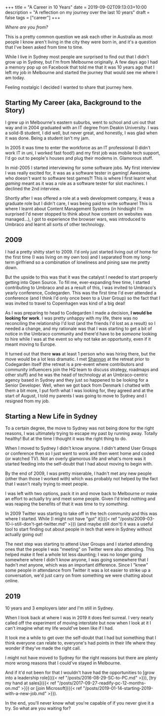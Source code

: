 +++
title = "A Career in 10 Years"
date = 2019-09-02T09:13:03+10:00
description = "A reflection on my journey over the last 10 years"
draft = false
tags = ["career"]
+++

_Where are you from?_

This is a pretty common question we ask each other in Australia as most people I know aren't living in the city they were born in, and it's a question that I've been asked from time to time.

While I live in Sydney most people are surprised to find out that I didn't grow up in Sydney, but I'm from Melbourne originally. A few days ago I had a memory pop up on Facebook that told me that it was 10 years ago that I left my job in Melbourne and started the journey that would see me where I am today.

Feeling nostalgic I decided I wanted to share that journey here.

## Starting My Career (aka, Background to the Story)

I grew up in Melbourne's eastern suburbs, went to school and uni out that way and in 2004 graduated with an IT degree from Deakin University. I was a solid-B student, I did well, but never great, and honestly, I was glad when it was done. Being a student isn't my jam.

In 2005 it was time to enter the workforce as an IT professional (I didn't work IT in uni, I worked fast food!) and my first job was mobile tech support, I'd go out to people's houses and plug their modems in. Glamorous stuff.

In mid-2005 I started interviewing for some software jobs. My first interview I was really excited for, it was as a software tester in gaming! Awesome, who doesn't want to software test games?! This is where I first learnt what _gaming_ meant as it was a role as a software tester for slot machines. I declined the 2nd interview.

Shortly after I was offered a role at a web development company, it was a graduate role but I didn't care, I was being paid to write software! This is where I learnt about Content Management Systems (in hindsight I'm surprised I'd never stopped to think about how content on websites was managed...), I got to experience the browser wars, was introduced to Umbraco and learnt all sorts of other technology.

## 2009

I had a pretty shitty start to 2009. I'd only just started living out of home for the first time (I was living on my own too) and I separated from my long-term girlfriend so a combination of loneliness and pining saw me pretty down.

But the upside to this was that it was the catalyst I needed to start properly getting into Open Source. To fill me, ever-expanding free time, I started contributing to Umbraco and as a result of this, I was invited to Umbraco's yearly conference, Codegarden. This was the first time I'd ever attended a conference (and I think I'd only once been to a User Group) so the fact that I was invited to travel to Copenhagen was kind of a big deal!

As I was preparing to head to Codegarden I made a decision, **I would be looking for work**. I was pretty unhappy with my life, there was no reconciling the relationship I'd lost (and the friends I'd lost as a result) so I needed a change, and my rationale was that I was starting to get a bit of notice in the Umbraco community and there'd have to be _someone_ looking to hire while I was at the event so why not take an opportunity, even if it meant moving to Europe.

It turned out that there **was** at least 1 person who was hiring there, but the move would be a lot less dramatic. I met [Shannon](https://twitter.com/Shazwazza) at the retreat prior to Codegarden itself (the retreat is a pre-event where contributors and community influencers join the HQ team to discuss strategy, roadmaps and other stuff) and he was the head of technology at an Umbraco-centric agency based in Sydney and they just so happened to be looking for a Senior Developer. Well, when we got back from Denmark I chatted with them a bit more, I put forth what I was looking for, they agreed and at the start of August, I told my parents I was going to move to Sydney and I resigned from my job.

## Starting a New Life in Sydney

To a certain degree, the move to Sydney was not being done for the right reasons, I was ultimately trying to escape my past by running away. Totally healthy! But at the time I thought it was the right thing to do.

When I moved to Sydney I didn't know anyone. I didn't attend User Groups or conference then so I just went to work and then went home and coded (or watched TV). Not an overly glamorous life and what's more was it started feeding into the self-doubt that I had about moving to begin with.

By the end of 2009, I was pretty miserable, I hadn't met any new people (other than those I worked with) which was probably not helped by the fact that I wasn't really trying to meet people.

I was left with two options, pack it in and move back to Melbourne or make an effort to actually try and meet some people. Given I'd tried nothing and was reaping the benefits of that it was time to try _something_.

In 2009 Twitter was starting to take off in the tech community and this was where I started. While [I might not have "got" it]({{< ref "/posts/2009-03-10-i-still-don't-get-twitter.md" >}}) (and maybe still don't) it was a useful tool to start finding out about people in tech that were in Sydney without actually going out!

The next step was starting to attend User Groups and I started attending ones that the people I was "meeting" on Twitter were also attending. This helped make it feel a whole lot less daunting; I was no longer going somewhere where I didn't know anyone, I was going somewhere that I hadn't _met_ anyone, which was an important difference. Since I "knew" some people in attendance from Twitter it was a lot easier to strike up a conversation, we'd just carry on from something we were chatting about online.

## 2019

10 years and 3 employers later and I'm still in Sydney.

When I look back at where I was in 2019 it does feel surreal. I very nearly called off the experiment of moving interstate but now when I look at it I can't imagine what my life would've been like if I had.

It took me a while to get over the self-doubt that I had but something that I think everyone can relate to, everyone's had points in their life where they wonder if they've made the right call.

I might not have moved to Sydney for the right reasons but there are plenty more wrong reasons that I could've stayed in Melbourne.

And if it'd not been for that I wouldn't have had the opportunities to [grow into a leadership role]({{< ref "/posts/2016-08-29-SC-to-PC.md" >}}), [try my hand at sales]({{< ref "/posts/2017-09-27-readify-pc-12-months-on.md" >}}) or [join Microsoft]({{< ref "/posts/2019-01-14-starting-2019-with-a-new-job.md" >}}).

In the end, you'll never know what you're capable of if you never give it a try. So what are you waiting for?
